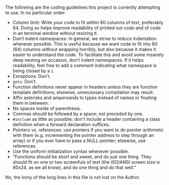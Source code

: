 The following are the coding guidelines this project is
currently attempting to use. In no particular order:

* Column limit: Write your code to fit within 80 columns of text, preferably 64. Doing so helps improve readability of printed out code and of code in an terminal window without resizing it.
* Don’t indent namespaces: In general, we strive to reduce indentation wherever possible. This is useful because we want code to fit into 80 (64) columns without wrapping horribly, but also because it makes it easier to understand the code. To facilitate this and avoid some insanely deep nesting on occasion, don’t indent namespaces. If it helps readability, feel free to add a comment indicating what namespace is being closed by a `}`.
* Exceptions: Don’t.
* `goto`: Don’t.
* Function definitions never appear in headers unless they are function template definitions; elsewise, unnecessary compilation may result.
* Affix asterisks and ampersands to types instead of names or floating them in between.
* No spaces inside of parenthesis.
* Commas should be followed by a space; not preceded by one.
* `#include` as little as possible; don't include a header containing a class definition when a forward declaration suffices.
* Pointers vs. references: use pointers if you want to do pointer arithmetic with them (e.g. incrementing the pointer address to step through an array) or if you ever have to pass a NULL-pointer; elsewise, use references.
* Use the uniform initialization syntax whenever possible.
* "Functions should be short and sweet, and do just one thing. They should fit on one or two screenfuls of text (the ISO/ANSI screen size is 80x24, as we all know), and do one thing and do that well."

No, the irony of the long lines in this file is not lost on the
Author.
